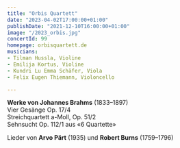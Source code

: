```yaml
---
title: "Orbis Quartett"
date: "2023-04-02T17:00:00+01:00"
publishDate: "2021-12-10T16:00:00+01:00"
image: "/2023_orbis.jpg"
concertId: 99
homepage: orbisquartett.de
musicians:
- Tilman Hussla, Violine
- Emilija Kortus, Violine
- Kundri Lu Emma Schäfer, Viola
- Felix Eugen Thiemann, Violoncello

---
```


__Werke von Johannes Brahms__ (1833–1897)  
Vier Gesänge Op. 17/4  
Streichquartett a-Moll, Op. 51/2  
Sehnsucht Op. 112/1 aus «6 Quartette»  

Lieder von __Arvo Pärt__ (1935) und __Robert Burns__ (1759–1796) 
